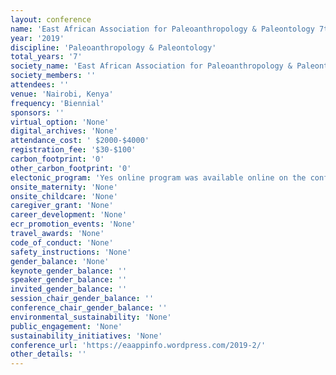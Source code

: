 ```yaml
---
layout: conference 
name: 'East African Association for Paleoanthropology & Paleontology 7th Biennial Conference'
year: '2019'
discipline: 'Paleoanthropology & Paleontology'
total_years: '7'
society_name: 'East African Association for Paleoanthropology & Paleontology '
society_members: ''
attendees: ''
venue: 'Nairobi, Kenya'
frequency: 'Biennial'
sponsors: ''
virtual_option: 'None'
digital_archives: 'None'
attendance_cost: ' $2000-$4000'
registration_fee: '$30-$100'
carbon_footprint: '0'
other_carbon_footprint: '0'
electonic_program: 'Yes online program was available online on the conference website.'
onsite_maternity: 'None'
onsite_childcare: 'None'
caregiver_grant: 'None'
career_development: 'None'
ecr_promotion_events: 'None'
travel_awards: 'None'
code_of_conduct: 'None'
safety_instructions: 'None'
gender_balance: 'None'
keynote_gender_balance: ''
speaker_gender_balance: ''
invited_gender_balance: ''
session_chair_gender_balance: ''
conference_chair_gender_balance: ''
environmental_sustainability: 'None'
public_engagement: 'None'
sustainability_initiatives: 'None'
conference_url: 'https://eaappinfo.wordpress.com/2019-2/'
other_details: ''
---
```

